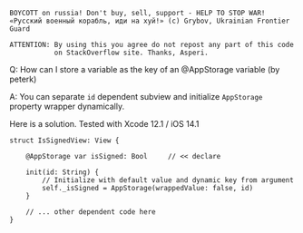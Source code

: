 ```
BOYCOTT on russia! Don't buy, sell, support - HELP TO STOP WAR!
«Русский военный корабль, иди на хуй!» (c) Grybov, Ukrainian Frontier Guard

ATTENTION: By using this you agree do not repost any part of this code
           on StackOverflow site. Thanks, Asperi.
```

Q: How can I store a variable as the key of an @AppStorage variable (by peterk)

A: You can separate `id` dependent subview and initialize `AppStorage` property wrapper dynamically.

Here is a solution. Tested with Xcode 12.1 / iOS 14.1

```
struct IsSignedView: View {

	@AppStorage var isSigned: Bool     // << declare

	init(id: String) {
        // Initialize with default value and dynamic key from argument
		self._isSigned = AppStorage(wrappedValue: false, id)
	}

    // ... other dependent code here
}
```
